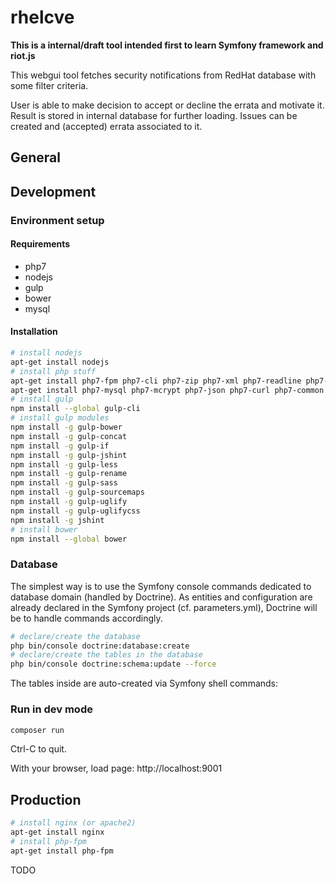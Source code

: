 # rhelcve

**This is a internal/draft tool intended first to learn Symfony framework and riot.js**

This webgui tool fetches security notifications from RedHat database with some filter criteria.

User is able to make decision to accept or decline the errata and motivate it. Result is stored in internal database for further loading.
Issues can be created and (accepted) errata associated to it.

## General

## Development

### Environment setup

#### Requirements

* php7
* nodejs
* gulp
* bower
* mysql

#### Installation
```bash
# install nodejs
apt-get install nodejs
# install php stuff
apt-get install php7-fpm php7-cli php7-zip php7-xml php7-readline php7-opcache
apt-get install php7-mysql php7-mcrypt php7-json php7-curl php7-common
# install gulp
npm install --global gulp-cli
# install gulp modules
npm install -g gulp-bower
npm install -g gulp-concat
npm install -g gulp-if
npm install -g gulp-jshint
npm install -g gulp-less
npm install -g gulp-rename
npm install -g gulp-sass
npm install -g gulp-sourcemaps
npm install -g gulp-uglify
npm install -g gulp-uglifycss
npm install -g jshint
# install bower
npm install --global bower
```

### Database

The simplest way is to use the Symfony console commands dedicated to database domain (handled by Doctrine).
As entities and configuration are already declared in the Symfony project (cf. parameters.yml), Doctrine will be to handle commands accordingly. 

```bash
# declare/create the database
php bin/console doctrine:database:create
# declare/create the tables in the database
php bin/console doctrine:schema:update --force
```
The tables inside are auto-created via Symfony shell commands:
### Run in dev mode

```bash
composer run
```

Ctrl-C to quit.

With your browser, load page: http://localhost:9001

## Production
```bash
# install nginx (or apache2)
apt-get install nginx
# install php-fpm
apt-get install php-fpm
```

TODO